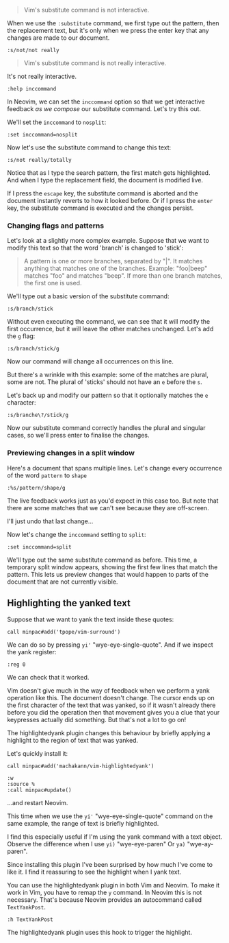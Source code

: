 > Vim's substitute command is not interactive.

When we use the `:substitute` command, we first type out the pattern, then the replacement text, but it's only when we press the enter key that any changes are made to our document.

    :s/not/not really

> Vim's substitute command is not really interactive.

It's not really interactive.

    :help inccommand

In Neovim, we can set the `inccommand` option so that we get interactive feedback *as we compose* our substitute command.
Let's try this out.

We'll set the `inccommand` to `nosplit`:

    :set inccommand=nosplit

Now let's use the substitute command to change this text:

    :s/not really/totally

Notice that as I type the search pattern, the first match gets highlighted.
And when I type the replacement field, the document is modified live.

If I press the `escape` key, the substitute command is aborted and the document instantly reverts to how it looked before.
Or if I press the `enter` key, the substitute command is executed and the changes persist.

### Changing flags and patterns

Let's look at a slightly more complex example.
Suppose that we want to modify this text so that the word 'branch' is changed to 'stick':

> A pattern is one or more branches, separated by "\|".  It matches anything that matches one of the branches.  Example: "foo\|beep" matches "foo" and matches "beep".  If more than one branch matches, the first one is used.

We'll type out a basic version of the substitute command:

    :s/branch/stick

Without even executing the command, we can see that it will modify the first occurrence, but it will leave the other matches unchanged.
Let's add the `g` flag:

    :s/branch/stick/g

Now our command will change all occurrences on this line.

But there's a wrinkle with this example: some of the matches are plural, some are not.
The plural of 'sticks' should not have an `e` before the `s`.

Let's back up and modify our pattern so that it optionally matches the `e` character:

    :s/branche\?/stick/g

Now our substitute command correctly handles the plural and singular cases, so we'll press enter to finalise the changes.

### Previewing changes in a split window

Here's a document that spans multiple lines.
Let's change every occurrence of the word `pattern` to `shape`

    :%s/pattern/shape/g

The live feedback works just as you'd expect in this case too.
But note that there are some matches that we can't see because they are off-screen.

I'll just undo that last change...

Now let's change the `inccommand` setting to `split`:

    :set inccommand=split

We'll type out the same substitute command as before.
This time, a temporary split window appears, showing the first few lines that match the pattern.
This lets us preview changes that would happen to parts of the document that are not currently visible.

## Highlighting the yanked text

Suppose that we want to yank the text inside these quotes:

    call minpac#add('tpope/vim-surround')

We can do so by pressing `yi'` "wye-eye-single-quote".
And if we inspect the yank register:

    :reg 0

We can check that it worked.

Vim doesn't give much in the way of feedback when we perform a yank operation like this.
The document doesn't change.
The cursor ends up on the first character of the text that was yanked, so if it wasn't already there before you did the operation then that movement gives you a clue that your keypresses actually did something.
But that's not a lot to go on!

The highlightedyank plugin changes this behaviour by briefly applying a highlight to the region of text that was yanked.

Let's quickly install it:

    call minpac#add('machakann/vim-highlightedyank')

    :w
    :source %
    :call minpac#update()

...and restart Neovim.

This time when we use the `yi'` "wye-eye-single-quote" command on the same example, the range of text is briefly highlighted.

I find this especially useful if I'm using the yank command with a text object.
Observe the difference when I use `yi)` "wye-eye-paren"
Or `ya)` "wye-ay-paren".

Since installing this plugin I've been surprised by how much I've come to like it.
I find it reassuring to see the highlight when I yank text.

You can use the highlightedyank plugin in both Vim and Neovim.
To make it work in Vim, you have to remap the `y` command.
In Neovim this is not necessary.
That's because Neovim provides an autocommand called `TextYankPost`.

    :h TextYankPost

The highlightedyank plugin uses this hook to trigger the highlight.

